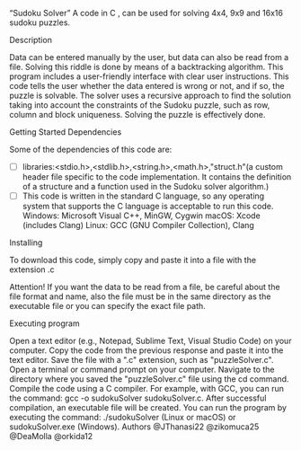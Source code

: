 “Sudoku Solver” 
A code in C , can be used for solving 4x4, 9x9 and 16x16 sudoku puzzles.


Description

Data can be entered manually by the user, but data can also be read from a file. Solving this riddle is done by means of a backtracking algorithm. This program includes a user-friendly interface with clear user instructions. This code tells the user whether the data entered is wrong or not, and if so, the puzzle is solvable. The solver uses a recursive approach to find the solution taking into account the constraints of the Sudoku puzzle, such as row, column and block uniqueness. Solving the puzzle is effectively done.

Getting Started
Dependencies

Some of the dependencies of this code are:
- [ ] libraries:<stdio.h>,<stdlib.h>,<string.h>,<math.h>,"struct.h"(a custom header file specific to the code implementation. It contains the definition of a structure and a function used in the Sudoku solver algorithm.)
- [ ] This code is written in the standard C language, so any operating system that supports the C language is acceptable to run this code. Windows: Microsoft Visual C++, MinGW, Cygwin
 macOS: Xcode (includes Clang)
 Linux: GCC (GNU Compiler Collection), Clang

Installing

To download this code, simply copy and paste it into a file with the extension .c

Attention! If you want the data to be read from a file, be careful about the file format and name, also the file must be in the same directory as the executable file or you can specify the exact file path.

Executing program

Open a text editor (e.g., Notepad, Sublime Text, Visual Studio Code) on your computer.
Copy the code from the previous response and paste it into the text editor.
Save the file with a ".c" extension, such as "puzzleSolver.c".
Open a terminal or command prompt on your computer.
Navigate to the directory where you saved the "puzzleSolver.c" file using the cd command.
Compile the code using a C compiler. For example, with GCC, you can run the command: gcc -o sudokuSolver sudokuSolver.c.
After successful compilation, an executable file will be created. You can run the program by executing the command: ./sudokuSolver (Linux or macOS) or sudokuSolver.exe (Windows).
Authors
@JThanasi22
@zikomuca25
@DeaMolla
@orkida12
